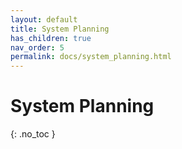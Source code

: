 ```yaml
---
layout: default
title: System Planning
has_children: true
nav_order: 5
permalink: docs/system_planning.html
---
```


# System Planning
{: .no_toc }

